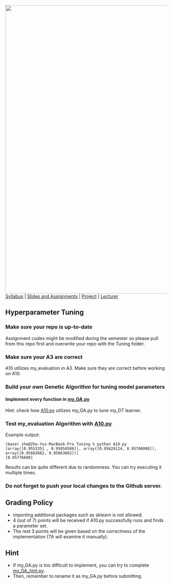 [<img width=900 src="../img/title.png?raw=yes">](../README.md)   
[Syllabus](../README.md) |
[Slides and Assignments](README.md) |
[Project](project.md) |
[Lecturer](http://zhe-yu.github.io) 


## Hyperparameter Tuning

### Make sure your repo is up-to-date

Assignment codes might be modified during the semester so please pull from this repo first and overwrite your repo with the Tuning folder. 

### Make sure your A3 are correct

A10 utilizes my_evaluation in A3. Make sure they are correct before working on A10.

### Build your own Genetic Algorithm for tuning model parameters

#### Implement every function in [my_GA.py](../assignments/Tuning/my_GA.py)
Hint: check how [A10.py](../assignments/Tuning/A10.py) utilizes my_GA.py to tune my_DT learner.

### Test my_evaluation Algorithm with [A10.py](../assignments/Tuning/A10.py)
Example output:
```
(base) zhe@Zhe-Yus-MacBook-Pro Tuning % python A10.py
[array([0.9553351 , 0.95858508]), array([0.95626124, 0.95786008]), array([0.95663662, 0.95663662])]
[0.95776608]
```
Results can be quite different due to randomness. You can try executing it multiple times.

### Do not forget to push your local changes to the Github server.
 
## Grading Policy
 - importing additional packages such as sklearn is not allowed.
 - 4 (out of 7) points will be received if A10.py successfully runs and finds a parameter set.
 - The rest 3 points will be given based on the correctness of the implementation (TA will examine it manually).

## Hint
 - If my_GA.py is too difficult to implement, you can try to complete [my_GA_hint.py](../assignments/Tuning/my_GA_hint.py).
 - Then, remember to rename it as my_GA.py before submitting. 
 
 


